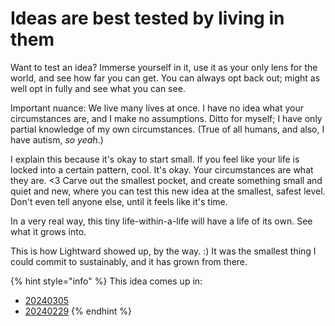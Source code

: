 # Ideas are best tested by living in them

Want to test an idea? Immerse yourself in it, use it as your only lens for the world, and see how far you can get. You can always opt back out; might as well opt in fully and see what you can see.

Important nuance: We live many lives at once. I have no idea what your circumstances are, and I make no assumptions. Ditto for myself; I have only partial knowledge of my own circumstances. (True of all humans, and also, I have autism, _so yeah_.)

I explain this because it's okay to start small. If you feel like your life is locked into a certain pattern, cool. It's okay. Your circumstances are what they are. <3 Carve out the smallest pocket, and create something small and quiet and new, where you can test this new idea at the smallest, safest level. Don't even tell anyone else, until it feels like it's time.

In a very real way, this tiny life-within-a-life will have a life of its own. See what it grows into.

This is how Lightward showed up, by the way. :) It was the smallest thing I could commit to sustainably, and it has grown from there.

{% hint style="info" %}
This idea comes up in:

* [20240305](../2024/03/05.md)
* [20240229](../2024/02/29.md)
{% endhint %}
